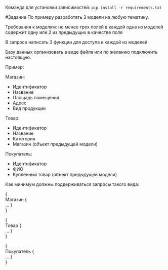Команда для установки зависимостей: `pip install -r requirements.txt`

#Задание
По примеру разработать 3 модели на любую тематику. 

Требования к моделям: не менее трех полей в каждой одна из моделей содержит одну или 2 из предыдущих в качестве поля

В запросе написать 3 функции для доступа к каждой из моделей.

Базу данных организовать в виде файла или по желанию подключить настоящую.

Пример: 

Магазин: 
- Идентификатор
- Название
- Площадь помещения
- Адрес
- Вид продукции

Товар:
- Идентификатор
- Название
- Категория
- Магазин (объект предыдущей модели)

Покупатель:
- Идентификатор
- ФИО
- Купленный товар (объект предыдущей модели)

Как минимум должны поддерживаться запросы такого вида:

{\
Магазин {\
...
}\
}

{\
Товар {\
...
}\
}

{\
Покупатель {\
...
}\
}